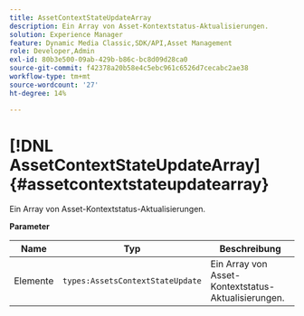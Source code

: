 ```yaml
---
title: AssetContextStateUpdateArray
description: Ein Array von Asset-Kontextstatus-Aktualisierungen.
solution: Experience Manager
feature: Dynamic Media Classic,SDK/API,Asset Management
role: Developer,Admin
exl-id: 80b3e500-09ab-429b-b86c-bc8d09d28ca0
source-git-commit: f42378a20b58e4c5ebc961c6526d7cecabc2ae38
workflow-type: tm+mt
source-wordcount: '27'
ht-degree: 14%

---
```


# [!DNL AssetContextStateUpdateArray]{#assetcontextstateupdatearray}

Ein Array von Asset-Kontextstatus-Aktualisierungen.

**Parameter**

| Name | Typ | Beschreibung |
|---|---|---|
| Elemente | `types:AssetsContextStateUpdate` | Ein Array von Asset-Kontextstatus-Aktualisierungen. |
